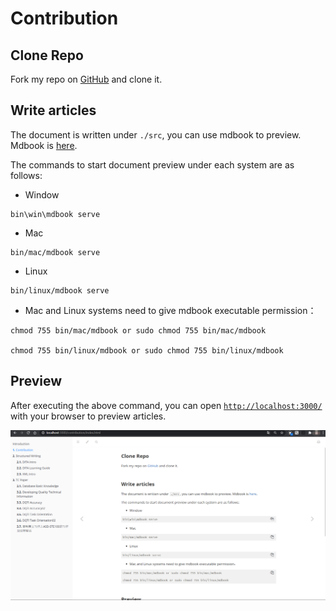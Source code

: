 # Contribution

## Clone Repo

Fork my repo on [GitHub](https://github.com/ireneontheway/ireneontheway.github.io) and clone it.

## Write articles

The document is written under `./src`, you can use mdbook to preview.
Mdbook is [here](https://mdbook.budshome.com).


The commands to start document preview under each system are as follows:

- Window

```
bin\win\mdbook serve
```

- Mac

```
bin/mac/mdbook serve
```

- Linux 

```
bin/linux/mdbook serve
```

-  Mac and Linux systems need to give mdbook executable permission：
 
```
chmod 755 bin/mac/mdbook or sudo chmod 755 bin/mac/mdbook

chmod 755 bin/linux/mdbook or sudo chmod 755 bin/linux/mdbook
```

## Preview

After executing the above command, you can open 
[`http://localhost:3000/`](http://localhost:3000/)
 with your browser to preview articles.

![Preview](../images/preview.png)